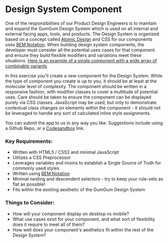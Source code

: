 # Design System Component

One of the responsibilities of our Product Design Engineers is to maintain and expand the GumGum Design System which is used on all internal and external facing apps, tools, and products. The Design System is organized based on a concept called [Atomic Design](http://bradfrost.com/blog/post/atomic-web-design/) and CSS for our components uses [BEM Notation](http://getbem.com/introduction/). When building design system components, the developer must consider all the potential uses cases for that component and ensure they build flexible modifiers and variations meet these situations. [Here is an example of a single component with a wide array of combinable variants](http://ds.gumgum.com/stable/#gds-slab-nav) 

In this exercise you'll create a new component for the Design System. While the type of component you create is up to you, it should be at least at the molecular level of complexity. The component should be written in a responsive fashion, with modifier classes to cover a multitude of potential uses. Care should be taken to ensure the component can be displayed purely via CSS classes. JavaScript may be used, but only to demonstrate contextual class changes on elements within the component - it should not be leveraged to handle any sort of calculated inline style assignments.  

You can submit the app to us in any way you like. Suggestions include using a Github Repo, or a [Codesandbox](https://codesandbox.io) link.

### Key Requirements:
 - Written with HTML5 / CSS3 and minimal JavaScript
 - Utilizes a CSS Preprocessor
 - Leverages variables and mixins to establish a Single Source of Truth for commonly used styles
 - Written using [BEM Notation](http://getbem.com/introduction/)
 - Minimal nesting and descendent selectors - try to keep your rule-sets as flat as possible!
 - Fits within the existing aesthetic of the GumGum Design System

### Things to Consider:
 - How will your component display on desktop vs mobile?
 - What use cases exist for your component, and what sort of flexibility does it require to meet all of them?
 - How well does your component's aesthetics fit within the rest of the Design System?




